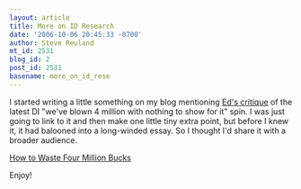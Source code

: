 ```yaml
---
layout: article
title: More on ID Research
date: '2006-10-06 20:45:33 -0700'
author: Steve Reuland
mt_id: 2531
blog_id: 2
post_id: 2531
basename: more_on_id_rese
---
```

I started writing a little something on my blog mentioning [Ed's critique](/archives/2006/10/dis-claims-on-i.html) of the latest DI "we've blown 4 million with nothing to show for it" spin.  I was just going to link to it and then make one little tiny extra point, but before I knew it, it had balooned into a long-winded essay.  So I thought I'd share it with a broader audience.

[ How to Waste Four Million Bucks](http://stevereuland.blogspot.com/2006/10/how-to-waste-four-million-bucks.html)

Enjoy!
